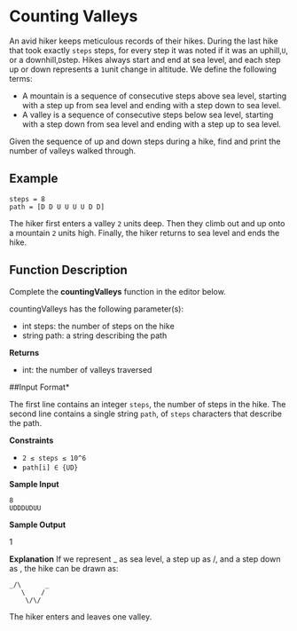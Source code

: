 # Counting Valleys
An avid hiker keeps meticulous records of their hikes. During the last hike that took exactly `steps` steps, for every step it was noted if it was an uphill,`U`, or a downhill,`D`step. Hikes always start and end at sea level, and each step up or down represents a `1`unit change in altitude. We define the following terms:

- A mountain is a sequence of consecutive steps above sea level, starting with a step up from sea level and ending with a step down to sea level.
- A valley is a sequence of consecutive steps below sea level, starting with a step down from sea level and ending with a step up to sea level.

Given the sequence of up and down steps during a hike, find and print the number of valleys walked through.
## Example
```angular2html
steps = 8
path = [D D U U U U D D]
```
The hiker first enters a valley `2` units deep. Then they climb out and up onto a mountain `2` units high. Finally, the hiker returns to sea level and ends the hike.

## Function Description

Complete the **countingValleys** function in the editor below.

countingValleys has the following parameter(s):

- int steps: the number of steps on the hike
- string path: a string describing the path

**Returns**

- int: the number of valleys traversed

##Input Format*

The first line contains an integer `steps`, the number of steps in the hike.
The second line contains a single string `path`, of `steps` characters that describe the path.

**Constraints**

- `2 ≤ steps ≤ 10^6`
- `path[i] ∈ {UD}`

**Sample Input**
```angular2html
8
UDDDUDUU
```

**Sample Output**

1

**Explanation**
If we represent _ as sea level, a step up as /, and a step down as \, the hike can be drawn as:

```angular2html
_/\      _
   \    /
    \/\/
```
The hiker enters and leaves one valley.